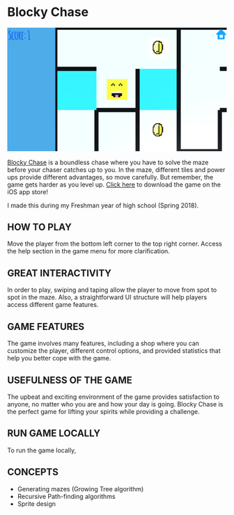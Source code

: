 # Blocky Chase

![](blockychase.png)

[Blocky Chase](https://apps.apple.com/gb/app/blocky-chase/id1404049434?ign-mpt=uo%3D2) is a boundless chase where you have to solve the maze before your chaser catches up to you. In the maze, different tiles and power ups provide different advantages, so move carefully. But remember, the game gets harder as you level up. [Click here](https://apps.apple.com/gb/app/blocky-chase/id1404049434?ign-mpt=uo%3D2) to download the game on the iOS app store!

I made this during my Freshman year of high school (Spring 2018). 

## HOW TO PLAY

Move the player from the bottom left corner to the top right corner. Access the help section in the game menu for more clarification.

## GREAT INTERACTIVITY

In order to play, swiping and taping allow the player to move from spot to spot in the maze. Also, a straightforward UI structure will help players access different game features.

## GAME FEATURES

The game involves many features, including a shop where you can customize the player, different control options, and provided statistics that help you better cope with the game.

## USEFULNESS OF THE GAME

The upbeat and exciting environment of the game provides satisfaction to anyone, no matter who you are and how your day is going. Blocky Chase is the perfect game for lifting your spirits while providing a challenge.

## RUN GAME LOCALLY

To run the game locally, 

## CONCEPTS

- Generating mazes (Growing Tree algorithm)
- Recursive Path-finding algorithms
- Sprite design
